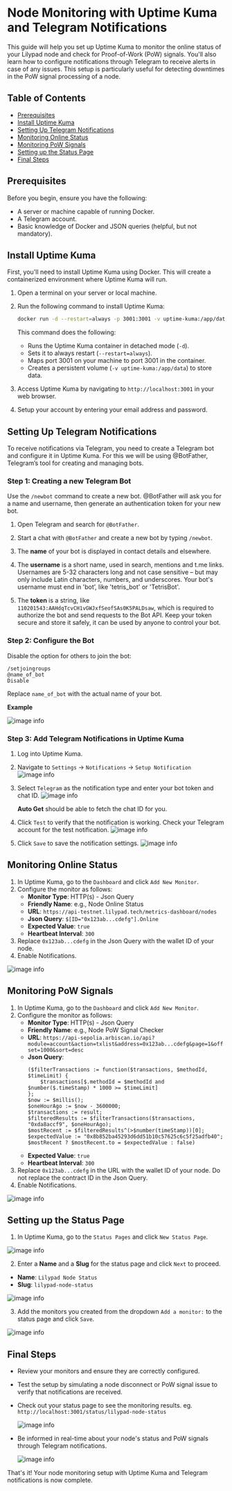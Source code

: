 # Node Monitoring with Uptime Kuma and Telegram Notifications

This guide will help you set up Uptime Kuma to monitor the online status of your Lilypad node and check for Proof-of-Work (PoW) signals. You'll also learn how to configure notifications through Telegram to receive alerts in case of any issues. This setup is particularly useful for detecting downtimes in the PoW signal processing of a node.

## Table of Contents

- [Prerequisites](#prerequisites)
- [Install Uptime Kuma](#install-uptime-kuma)
- [Setting Up Telegram Notifications](#setting-up-telegram-notifications)
- [Monitoring Online Status](#monitoring-online-status)
- [Monitoring PoW Signals](#monitoring-pow-signals)
- [Setting up the Status Page](#setting-up-the-status-page)
- [Final Steps](#final-steps)

## Prerequisites

Before you begin, ensure you have the following:

- A server or machine capable of running Docker.
- A Telegram account.
- Basic knowledge of Docker and JSON queries (helpful, but not mandatory).

## Install Uptime Kuma

First, you'll need to install Uptime Kuma using Docker. This will create a containerized environment where Uptime Kuma will run.

1. Open a terminal on your server or local machine.
2. Run the following command to install Uptime Kuma:

   ```bash
   docker run -d --restart=always -p 3001:3001 -v uptime-kuma:/app/data --name uptime-kuma louislam/uptime-kuma:1
   ```

   This command does the following:

   - Runs the Uptime Kuma container in detached mode (`-d`).
   - Sets it to always restart (`--restart=always`).
   - Maps port 3001 on your machine to port 3001 in the container.
   - Creates a persistent volume (`-v uptime-kuma:/app/data`) to store data.

3. Access Uptime Kuma by navigating to `http://localhost:3001` in your web browser.

4. Setup your account by entering your email address and password.

## Setting Up Telegram Notifications

To receive notifications via Telegram, you need to create a Telegram bot and configure it in Uptime Kuma. For this we will be using @BotFather, Telegram’s tool for creating and managing bots.

### Step 1: Creating a new Telegram Bot

Use the `/newbot` command to create a new bot. @BotFather will ask you for a name and username, then generate an authentication token for your new bot.

1. Open Telegram and search for `@BotFather`.
2. Start a chat with `@BotFather` and create a new bot by typing `/newbot`.
3. The **name** of your bot is displayed in contact details and elsewhere.

4. The **username** is a short name, used in search, mentions and t.me links. Usernames are 5-32 characters long and not case sensitive – but may only include Latin characters, numbers, and underscores. Your bot's username must end in 'bot’, like 'tetris_bot' or 'TetrisBot'.

5. The **token** is a string, like `110201543:AAHdqTcvCH1vGWJxfSeofSAs0K5PALDsaw`, which is required to authorize the bot and send requests to the Bot API. Keep your token secure and store it safely, it can be used by anyone to control your bot.

### Step 2: Configure the Bot

Disable the option for others to join the bot:

```plaintext
/setjoingroups
@name_of_bot
Disable
```

Replace `name_of_bot` with the actual name of your bot.

**Example**

![image info](./images/telegram-botfather-setup.jpg)

### Step 3: Add Telegram Notifications in Uptime Kuma

1. Log into Uptime Kuma.
2. Navigate to `Settings` -> `Notifications` -> `Setup Notification`
   ![image info](./images/uptime-kuma-setup-notification-03.jpg)
3. Select `Telegram` as the notification type and enter your bot token and chat ID.
   ![image info](./images/uptime-kuma-setup-notification-01.jpg)
   
   **Auto Get** should be able to fetch the chat ID for you.
4. Click `Test` to verify that the notification is working. Check your Telegram account for the test notification.
   ![image info](./images/telegram-test-notification.jpg)
5. Click `Save` to save the notification settings.
   ![image info](./images/uptime-kuma-setup-notification-02.jpg)

## Monitoring Online Status

1. In Uptime Kuma, go to the `Dashboard` and click `Add New Monitor`.
2. Configure the monitor as follows:
   - **Monitor Type**: HTTP(s) - Json Query
   - **Friendly Name**: e.g., Node Online Status
   - **URL**: `https://api-testnet.lilypad.tech/metrics-dashboard/nodes`
   - **Json Query**: `$[ID="0x123ab...cdefg"].Online`
   - **Expected Value**: `true`
   - **Heartbeat Interval**: `300`
3. Replace `0x123ab...cdefg` in the Json Query with the wallet ID of your node.
4. Enable Notifications.

![image info](./images/uptime-kuma-monitor-node-status.jpg)

## Monitoring PoW Signals

1. In Uptime Kuma, go to the `Dashboard` and click `Add New Monitor`.
2. Configure the monitor as follows:
   - **Monitor Type**: HTTP(s) - Json Query
   - **Friendly Name**: e.g., Node PoW Signal Checker
   - **URL**: `https://api-sepolia.arbiscan.io/api?module=account&action=txlist&address=0x123ab...cdefg&page=1&offset=1000&sort=desc`
   - **Json Query**:
     ```plaintext
     ($filterTransactions := function($transactions, $methodId, $timeLimit) {
         $transactions[$.methodId = $methodId and $number($.timeStamp) * 1000 >= $timeLimit]
     };
     $now := $millis();
     $oneHourAgo := $now - 3600000;
     $transactions := result;
     $filteredResults := $filterTransactions($transactions, "0xda8accf9", $oneHourAgo);
     $mostRecent := $filteredResults^(>$number(timeStamp))[0];
     $expectedValue := "0x8b852ba45293d6dd51b10c57625c6c5f25adfb40";
     $mostRecent ? $mostRecent.to = $expectedValue : false)
     ```
   - **Expected Value**: `true`
   - **Heartbeat Interval**: `300`
3. Replace `0x123ab...cdefg` in the URL with the wallet ID of your node. Do not replace the contract ID in the Json Query.
4. Enable Notifications.

![image info](./images/uptime-kuma-monitor-pow-signal.jpg)

## Setting up the Status Page

1. In Uptime Kuma, go to the `Status Pages` and click `New Status Page`.

![image info](./images/uptime-kuma-new-status-page.jpg)

2. Enter a **Name** and a **Slug** for the status page and click `Next` to proceed.

- **Name**: `Lilypad Node Status`
- **Slug**: `lilypad-node-status`

![image info](./images/uptime-kuma-new-status-page-01.jpg)

3. Add the monitors you created from the dropdown `Add a monitor:` to the status page and click `Save`.

![image info](./images/uptime-kuma-status-page-add-monitor.jpg)

## Final Steps

- Review your monitors and ensure they are correctly configured.
- Test the setup by simulating a node disconnect or PoW signal issue to verify that notifications are received.
- Check out your status page to see the monitoring results.
  eg. `http://localhost:3001/status/lilypad-node-status`

  ![image info](./images/uptime-kuma-status-page-finish.jpg)

- Be informed in real-time about your node's status and PoW signals through Telegram notifications.

  ![image info](./images/telegram-notifications.jpg)

That's it! Your node monitoring setup with Uptime Kuma and Telegram notifications is now complete.
